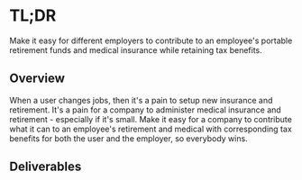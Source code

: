 # TL;DR

Make it easy for different employers to contribute to an employee's portable retirement funds and medical insurance while retaining tax benefits.

## Overview

When a user changes jobs, then it's a pain to setup new insurance and retirement.  It's a pain for a company to administer medical insurance and retirement - especially if it's small.  Make it easy for a company to contribute what it can to an employee's retirement and medical with corresponding tax benefits for both the user and the employer, so everybody wins.

## Deliverables

